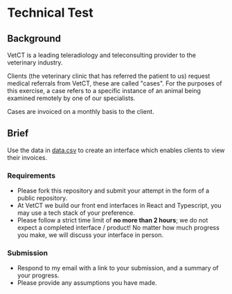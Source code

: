 # Technical Test

## Background
VetCT is a leading teleradiology and teleconsulting provider to the veterinary industry.

Clients (the veterinary clinic that has referred the patient to us) request medical referrals from VetCT, these are called "cases".  For the purposes of this exercise, a case refers to a specific instance of an animal being examined remotely by one of our specialists.

Cases are invoiced on a monthly basis to the client.

## Brief
Use the data in [data.csv](https://github.com/VetCTOrg/interview-test/blob/main/data.csv) to create an interface which enables clients to view their invoices. 

### Requirements
 - Please fork this repository and submit your attempt in the form of a public repository.
 - At VetCT we build our front end interfaces in React and Typescript, you may use a tech stack of your preference. 
 - Please follow a strict time limit of **no more than 2 hours**; we do not expect a completed interface / product! No matter how much progress you make, we will discuss your interface in person. 

### Submission
 - Respond to my email with a link to your submission, and a summary of your progress.
 - Please provide any assumptions you have made.
